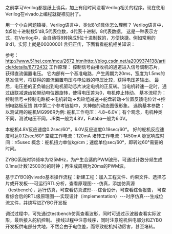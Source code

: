 之前学习Verilog都是纸上谈兵，加上有段时间没看Verilog相关的程序。现在使用Verilog在vivado上编程就捉襟见肘了。

用一个小白问题镇楼，Verilog语言中，类似8'd1具体怎么理解？
  Verilog语言中，如5位十进制数5‘d8,5代表位数，d代表十进制，8代表数据。
  这是一种表示方式，在Verilog中，会自动将8转换成5位十进制数的，方便快捷。例如常用的8‘d1，实际上就是00000001
言归正传，下面看看舵机相关知识： 

参考：http://www.51hei.com/mcu/2672.htmlhttp://blog.csdn.net/a2009374138/article/details/8772432
工作原理： 控制信号由接收机的通道进入信号调制芯片，获得直流偏置电压。 
它内部有一个基准电路，产生周期为20ms，宽度为1.5ms的基准信号，将获得的直流偏置电压与电位器的电压比较，获得电压差输出。 
最后，电压差的正负输出到电机驱动芯片决定电机的正反转。当电机转速一定时，通过级联减速齿轮带动电位器旋转，使得电压差为0，电机停止转动。 
基本流程为：控制信号→控制电路板→电机转动→齿轮组减速→舵盘转动→位置反馈电位计→控制电路板反馈 其中第二个参考链接中，大神做的动态图很形象。 
选购基本参数： 以测试用的舵机MG996R为例: 舵机工作电压：4.8~6.0V；有个观念，电机种类不同，测试电压不同，JR类一般为4.8V，Futaba一般为6.0V。 

本舵机4.8V反应速度0.2sec/60°，6.0V反应速度0.19sec/60°。 好的舵机反应速度可达0.12sec/60° 空载工作电流：120mA 堵转工作电流：1450mA 脉宽响应时间：≤5usec 概念：舵机扭力单位kg/cm；速度单位sec/60°，即转过60°需要的时间。
   
   ZYBO系统时钟频率为125MHz，为产生合适的PWM波形，可通过计数分频生成0.1ms(计数12500次)的时钟；再生成周期为20ms的PWM波。
   
   
  基于ZYBO的vivado基本操作流程：新建工程：加入工程文件、约束文件、选择芯片或开发板---可运行RTL分析，查看原理图--
                             -仿真，添加仿真源（testbench），运行仿真，可查看仿真波形---综合设计，可查看综合报告，
                             可查看综合后的RTL级原理图---实现设计（implementation）---时序仿真---生成位流文件，并烧写进ZYBO开发板
                             
  调试过程中，可先通过testbench仿真查看波形，同时可通过示波器查看实际波形，最后接入舵机控制。
  接线过程中注意线序，同时注意舵机供电部分和ZYBO开发板供电部分共地，不然会由于电位差，而导致舵机抖动厉害，甚至堵转。
